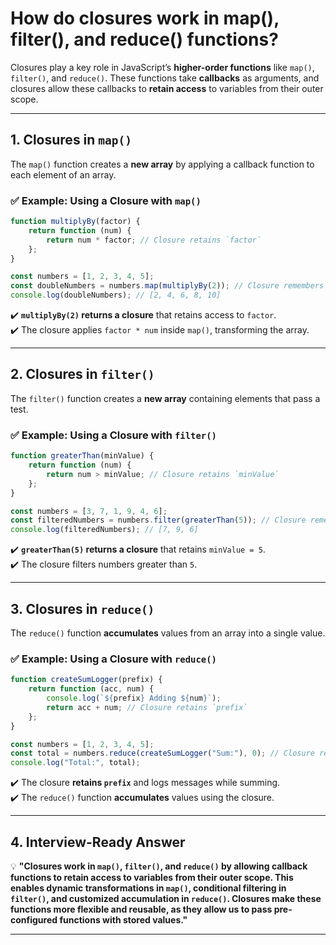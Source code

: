 # How do closures work in map(), filter(), and reduce() functions?

Closures play a key role in JavaScript’s **higher-order functions** like `map()`, `filter()`, and `reduce()`. These functions take **callbacks** as arguments, and closures allow these callbacks to **retain access** to variables from their outer scope.

---

## **1. Closures in `map()`**
The `map()` function creates a **new array** by applying a callback function to each element of an array.

### ✅ **Example: Using a Closure with `map()`**
```javascript
function multiplyBy(factor) {
    return function (num) {
        return num * factor; // Closure retains `factor`
    };
}

const numbers = [1, 2, 3, 4, 5];
const doubleNumbers = numbers.map(multiplyBy(2)); // Closure remembers `factor = 2`
console.log(doubleNumbers); // [2, 4, 6, 8, 10]
```
✔️ **`multiplyBy(2)` returns a closure** that retains access to `factor`.  
✔️ The closure applies `factor * num` inside `map()`, transforming the array.

---

## **2. Closures in `filter()`**
The `filter()` function creates a **new array** containing elements that pass a test.

### ✅ **Example: Using a Closure with `filter()`**
```javascript
function greaterThan(minValue) {
    return function (num) {
        return num > minValue; // Closure retains `minValue`
    };
}

const numbers = [3, 7, 1, 9, 4, 6];
const filteredNumbers = numbers.filter(greaterThan(5)); // Closure remembers `minValue = 5`
console.log(filteredNumbers); // [7, 9, 6]
```
✔️ **`greaterThan(5)` returns a closure** that retains `minValue = 5`.  
✔️ The closure filters numbers greater than `5`.

---

## **3. Closures in `reduce()`**
The `reduce()` function **accumulates** values from an array into a single value.

### ✅ **Example: Using a Closure with `reduce()`**
```javascript
function createSumLogger(prefix) {
    return function (acc, num) {
        console.log(`${prefix} Adding ${num}`);
        return acc + num; // Closure retains `prefix`
    };
}

const numbers = [1, 2, 3, 4, 5];
const total = numbers.reduce(createSumLogger("Sum:"), 0); // Closure remembers `prefix = "Sum:"`
console.log("Total:", total);
```
✔️ The closure **retains `prefix`** and logs messages while summing.  
✔️ The `reduce()` function **accumulates** values using the closure.

---

## **4. Interview-Ready Answer**
💡 **"Closures work in `map()`, `filter()`, and `reduce()` by allowing callback functions to retain access to variables from their outer scope. This enables dynamic transformations in `map()`, conditional filtering in `filter()`, and customized accumulation in `reduce()`. Closures make these functions more flexible and reusable, as they allow us to pass pre-configured functions with stored values."**  

---
